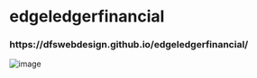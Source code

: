 # edgeledgerfinancial

<h3>https://dfswebdesign.github.io/edgeledgerfinancial/</h3>

![image](https://user-images.githubusercontent.com/73851641/113465084-64adfe00-93ff-11eb-9776-36d44bdba633.png)

